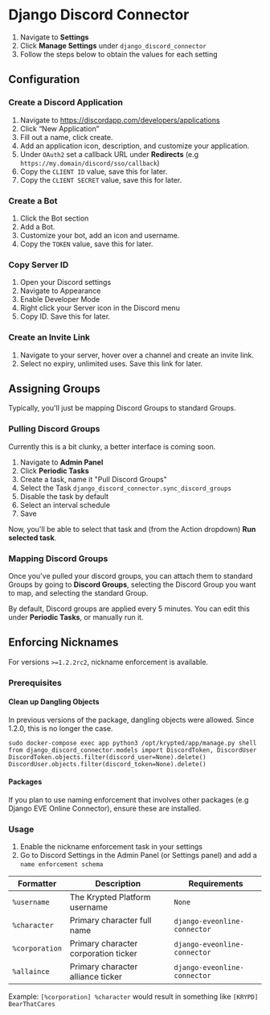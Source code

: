 # Django Discord Connector
1. Navigate to **Settings**
2. Click **Manage Settings** under `django_discord_connector`
3. Follow the steps below to obtain the values for each setting 

## Configuration
### Create a Discord Application 
1. Navigate to https://discordapp.com/developers/applications
2. Click “New Application”
3. Fill out a name, click create.
4. Add an application icon, description, and customize your application.
5. Under `OAuth2` set a callback URL under **Redirects** (e.g `https://my.domain/discord/sso/callback`)
6. Copy the `CLIENT ID` value, save this for later.
7. Copy the `CLIENT SECRET` value, save this for later.

### Create a Bot
1. Click the Bot section
2. Add a Bot.
3. Customize your bot, add an icon and username.
4. Copy the `TOKEN` value, save this for later.

### Copy Server ID
1. Open your Discord settings
2. Navigate to Appearance
3. Enable Developer Mode
4. Right click your Server icon in the Discord menu
5. Copy ID. Save this for later.

### Create an Invite Link
1. Navigate to your server, hover over a channel and create an invite link.
2. Select no expiry, unlimited uses. Save this link for later.

## Assigning Groups
Typically, you'll just be mapping Discord Groups to standard Groups. 

### Pulling Discord Groups
Currently this is a bit clunky, a better interface is coming soon. 

1. Navigate to **Admin Panel**
2. Click **Periodic Tasks**
3. Create a task, name it "Pull Discord Groups"
4. Select the Task `django_discord_connector.sync_discord_groups`
5. Disable the task by default
6. Select an interval schedule 
7. Save 

Now, you'll be able to select that task and (from the Action dropdown) **Run selected task**. 

### Mapping Discord Groups
Once you've pulled your discord groups, you can attach them to standard Groups by going to **Discord Groups**, selecting the Discord Group you want to map, and selecting the standard Group. 

By default, Discord groups are applied every 5 minutes. You can edit this under **Periodic Tasks**, or manually run it. 

## Enforcing Nicknames
For versions `>=1.2.2rc2`, nickname enforcement is available. 

### Prerequisites
#### Clean up Dangling Objects
In previous versions of the package, dangling objects were allowed. Since 1.2.0, this is no longer the case.
```
sudo docker-compose exec app python3 /opt/krypted/app/manage.py shell
from django_discord_connector.models import DiscordToken, DiscordUser
DiscordToken.objects.filter(discord_user=None).delete()
DiscordUser.objects.filter(discord_token=None).delete()
```

#### Packages
If you plan to use naming enforcement that involves other packages (e.g Django EVE Online Connector), ensure these are installed.

### Usage
1. Enable the nickname enforcement task in your settings 
2. Go to Discord Settings in the Admin Panel (or Settings panel) and add a `name enforcement schema`

| Formatter      | Description | Requirements |
| ----------- | ----------- | ----------- |
| `%username` | The Krypted Platform username        | `None`                       |
| `%character`| Primary character full name | `django-eveonline-connector` |
| `%corporation`| Primary character corporation ticker | `django-eveonline-connector` |
| `%allaince`| Primary character alliance ticker | `django-eveonline-connector` |

Example: `[%corporation] %character` would result in something like `[KRYPD] BearThatCares`